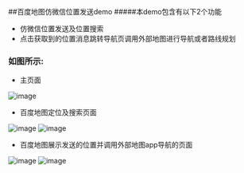 ##百度地图仿微信位置发送demo
#####本demo包含有以下2个功能

 - 仿微信位置发送及位置搜索
 - 点击获取到的位置消息跳转导航页调用外部地图进行导航或者路线规划

### 如图所示:

- 主页面

 ![image](https://github.com/LijieSong/BaiduWeChatLocationDemo/blob/master/screens/baidumaplocationmain.png)

 - 百度地图定位及搜索页面

 ![image](https://github.com/LijieSong/BaiduWeChatLocationDemo/blob/master/screens/baidumaplocation1.png)
 ![image](https://github.com/LijieSong/BaiduWeChatLocationDemo/blob/master/screens/baidumaplocation2.png)

 - 百度地图展示发送的位置并调用外部地图app导航的页面

 ![image](https://github.com/LijieSong/BaiduWeChatLocationDemo/blob/master/screens/baidumapnavigation1.png)
 ![image](https://github.com/LijieSong/BaiduWeChatLocationDemo/blob/master/screens/baidumapnavigation2.png)




